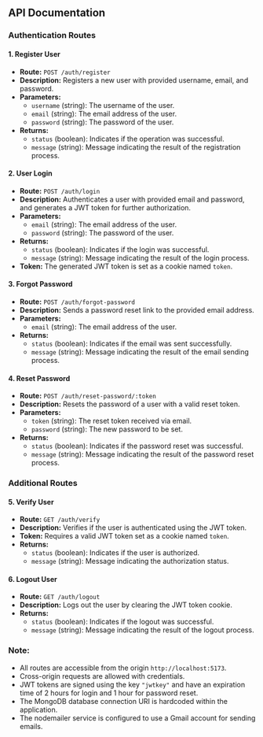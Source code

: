 ## API Documentation

### Authentication Routes

#### 1. Register User
- **Route:** `POST /auth/register`
- **Description:** Registers a new user with provided username, email, and password.
- **Parameters:**
  - `username` (string): The username of the user.
  - `email` (string): The email address of the user.
  - `password` (string): The password of the user.
- **Returns:**
  - `status` (boolean): Indicates if the operation was successful.
  - `message` (string): Message indicating the result of the registration process.

#### 2. User Login
- **Route:** `POST /auth/login`
- **Description:** Authenticates a user with provided email and password, and generates a JWT token for further authorization.
- **Parameters:**
  - `email` (string): The email address of the user.
  - `password` (string): The password of the user.
- **Returns:**
  - `status` (boolean): Indicates if the login was successful.
  - `message` (string): Message indicating the result of the login process.
- **Token:** The generated JWT token is set as a cookie named `token`.

#### 3. Forgot Password
- **Route:** `POST /auth/forgot-password`
- **Description:** Sends a password reset link to the provided email address.
- **Parameters:**
  - `email` (string): The email address of the user.
- **Returns:**
  - `status` (boolean): Indicates if the email was sent successfully.
  - `message` (string): Message indicating the result of the email sending process.

#### 4. Reset Password
- **Route:** `POST /auth/reset-password/:token`
- **Description:** Resets the password of a user with a valid reset token.
- **Parameters:**
  - `token` (string): The reset token received via email.
  - `password` (string): The new password to be set.
- **Returns:**
  - `status` (boolean): Indicates if the password reset was successful.
  - `message` (string): Message indicating the result of the password reset process.

### Additional Routes

#### 5. Verify User
- **Route:** `GET /auth/verify`
- **Description:** Verifies if the user is authenticated using the JWT token.
- **Token:** Requires a valid JWT token set as a cookie named `token`.
- **Returns:**
  - `status` (boolean): Indicates if the user is authorized.
  - `message` (string): Message indicating the authorization status.

#### 6. Logout User
- **Route:** `GET /auth/logout`
- **Description:** Logs out the user by clearing the JWT token cookie.
- **Returns:**
  - `status` (boolean): Indicates if the logout was successful.
  - `message` (string): Message indicating the result of the logout process.

### Note:
- All routes are accessible from the origin `http://localhost:5173`.
- Cross-origin requests are allowed with credentials.
- JWT tokens are signed using the key `"jwtkey"` and have an expiration time of 2 hours for login and 1 hour for password reset.
- The MongoDB database connection URI is hardcoded within the application.
- The nodemailer service is configured to use a Gmail account for sending emails.
